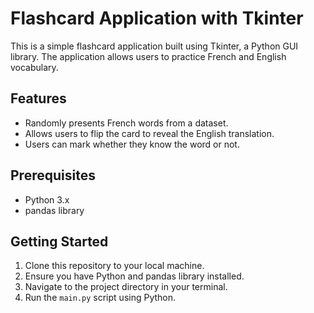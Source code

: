 # Flashcard Application with Tkinter

This is a simple flashcard application built using Tkinter, a Python GUI library. The application allows users to practice French and English vocabulary.

## Features

- Randomly presents French words from a dataset.
- Allows users to flip the card to reveal the English translation.
- Users can mark whether they know the word or not.

## Prerequisites

- Python 3.x
- pandas library

## Getting Started

1. Clone this repository to your local machine.
2. Ensure you have Python and pandas library installed.
3. Navigate to the project directory in your terminal.
4. Run the `main.py` script using Python.
